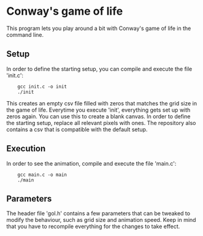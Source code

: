 

# Conway's game of life

This program lets you play around a bit with Conway's game of life in the command line.

## Setup
In order to define the starting setup, you can compile and execute the file 'init.c':
```
    gcc init.c -o init
    ./init
```
This creates an empty csv file filled with zeros that matches the grid size in the game of life.
Everytime you execute 'init', everything gets set up with zeros again.
You can use this to create a blank canvas.
In order to define the starting setup, replace all relevant pixels with ones.
The repository also contains a csv that is compatible with the default setup.

## Execution
In order to see the animation, compile and execute the file 'main.c':
```
    gcc main.c -o main
    ./main
```

## Parameters
The header file 'gol.h' contains a few parameters that can be tweaked to modify the behaviour, such as grid size and animation speed.
Keep in mind that you have to recompile everything for the changes to take effect.


